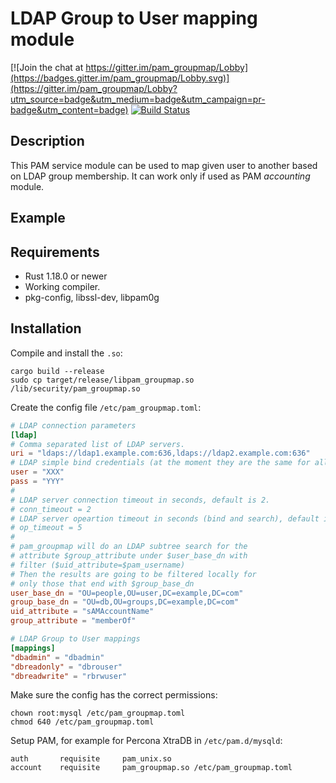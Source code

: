 # LDAP Group to User mapping module

[![Join the chat at https://gitter.im/pam_groupmap/Lobby](https://badges.gitter.im/pam_groupmap/Lobby.svg)](https://gitter.im/pam_groupmap/Lobby?utm_source=badge&utm_medium=badge&utm_campaign=pr-badge&utm_content=badge)
[![Build Status](https://travis-ci.org/ndenev/pam_groupmap.svg?branch=master)](https://travis-ci.org/ndenev/pam_groupmap)

## Description

This PAM service module can be used to map given user to another based
on LDAP group membership.
It can work only if used as PAM *accounting* module.

## Example

## Requirements

* Rust 1.18.0 or newer
* Working compiler.
* pkg-config, libssl-dev, libpam0g

## Installation

Compile and install the `.so`:

```shell
cargo build --release
sudo cp target/release/libpam_groupmap.so /lib/security/pam_groupmap.so
```

Create the config file `/etc/pam_groupmap.toml`:

```toml
# LDAP connection parameters
[ldap]
# Comma separated list of LDAP servers.
uri = "ldaps://ldap1.example.com:636,ldaps://ldap2.example.com:636"
# LDAP simple bind credentials (at the moment they are the same for all servers)
user = "XXX"
pass = "YYY"
#
# LDAP server connection timeout in seconds, default is 2.
# conn_timeout = 2
# LDAP server opeartion timeout in seconds (bind and search), default is 5.
# op_timeout = 5
#
# pam_groupmap will do an LDAP subtree search for the
# attribute $group_attribute under $user_base_dn with
# filter ($uid_attribute=$pam_username)
# Then the results are going to be filtered locally for
# only those that end with $group_base_dn
user_base_dn = "OU=people,OU=user,DC=example,DC=com"
group_base_dn = "OU=db,OU=groups,DC=example,DC=com"
uid_attribute = "sAMAccountName"
group_attribute = "memberOf"

# LDAP Group to User mappings
[mappings]
"dbadmin" = "dbadmin"
"dbreadonly" = "dbrouser"
"dbreadwrite" = "rbrwuser"
```

Make sure the config has the correct permissions:

```shell
chown root:mysql /etc/pam_groupmap.toml
chmod 640 /etc/pam_groupmap.toml
```

Setup PAM, for example for Percona XtraDB in `/etc/pam.d/mysqld`:

```pam
auth       requisite     pam_unix.so
account    requisite     pam_groupmap.so /etc/pam_groupmap.toml
```
